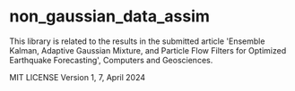 # non_gaussian_data_assim

This library is related to the results in the submitted article 'Ensemble Kalman, Adaptive Gaussian Mixture, and Particle Flow Filters for Optimized Earthquake Forecasting', Computers and Geosciences.

MIT LICENSE Version 1, 7, April 2024

